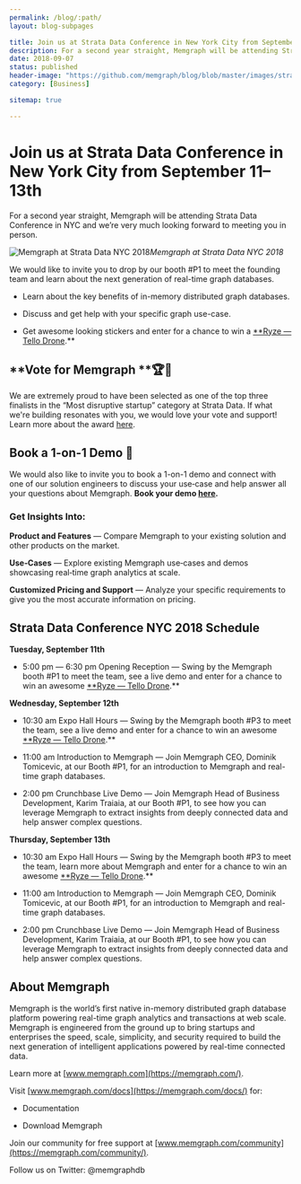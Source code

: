```yaml
---
permalink: /blog/:path/
layout: blog-subpages

title: Join us at Strata Data Conference in New York City from September 11–13th
description: For a second year straight, Memgraph will be attending Strata Data Conference in NYC
date: 2018-09-07
status: published
header-image: "https://github.com/memgraph/blog/blob/master/images/strata-newyork.jpg?raw=true"
category: [Business]

sitemap: true

---
```


# Join us at Strata Data Conference in New York City from September 11–13th

For a second year straight, Memgraph will be attending Strata Data Conference in NYC and we’re very much looking forward to meeting you in person.

![Memgraph at Strata Data NYC 2018](https://cdn-images-1.medium.com/max/2048/1*37t9BHValQg3RYC2jM-o7Q.png)*Memgraph at Strata Data NYC 2018*

We would like to invite you to drop by our booth #P1 to meet the founding team and learn about the next generation of real-time graph databases.

* Learn about the key benefits of in-memory distributed graph databases.

* Discuss and get help with your specific graph use-case.

* Get awesome looking stickers and enter for a chance to win a [**Ryze — Tello Drone](https://www.ryzerobotics.com/tello).**

## **Vote for Memgraph **🏆🥇

We are extremely proud to have been selected as one of the top three finalists in the “Most disruptive startup” category at Strata Data. If what we're building resonates with you, we would love your vote and support! Learn more about the award [here](https://www.businesswire.com/news/home/20180904005047/en/OReilly-Cloudera-Announce-Inaugural-Strata-Data-Awards).

## Book a 1-on-1 Demo 🤝

We would also like to invite you to book a 1-on-1 demo and connect with one of our solution engineers to discuss your use‑case and help answer all your questions about Memgraph. **Book your demo [here](https://www.meetingbird.com/l/karimt/one-on-one-with-memgraph).**

### Get Insights Into:

**Product and Features** — Compare Memgraph to your existing solution and other products on the market.

**Use‑Cases** — Explore existing Memgraph use‑cases and demos showcasing real‑time graph analytics at scale.

**Customized Pricing and Support** — Analyze your specific requirements to give you the most accurate information on pricing.

## Strata Data Conference NYC 2018 Schedule

**Tuesday, September 11th**

* 5:00 pm — 6:30 pm Opening Reception — Swing by the Memgraph booth #P1 to meet the team, see a live demo and enter for a chance to win an awesome [**Ryze — Tello Drone](https://www.ryzerobotics.com/tello).**

**Wednesday, September 12th**

* 10:30 am Expo Hall Hours — Swing by the Memgraph booth #P3 to meet the team, see a live demo and enter for a chance to win an awesome [**Ryze — Tello Drone](https://www.ryzerobotics.com/tello).**

* 11:00 am Introduction to Memgraph — Join Memgraph CEO, Dominik Tomicevic, at our Booth #P1, for an introduction to Memgraph and real-time graph databases.

* 2:00 pm Crunchbase Live Demo — Join Memgraph Head of Business Development, Karim Traiaia, at our Booth #P1, to see how you can leverage Memgraph to extract insights from deeply connected data and help answer complex questions.

**Thursday, September 13th**

* 10:30 am Expo Hall Hours — Swing by the Memgraph booth #P3 to meet the team, learn more about Memgraph and enter for a chance to win an awesome [**Ryze — Tello Drone](https://www.ryzerobotics.com/tello).**

* 11:00 am Introduction to Memgraph — Join Memgraph CEO, Dominik Tomicevic, at our Booth #P1, for an introduction to Memgraph and real-time graph databases.

* 2:00 pm Crunchbase Live Demo — Join Memgraph Head of Business Development, Karim Traiaia, at our Booth #P1, to see how you can leverage Memgraph to extract insights from deeply connected data and help answer complex questions.

## About Memgraph

Memgraph is the world’s first native in-memory distributed graph database platform powering real-time graph analytics and transactions at web scale. Memgraph is engineered from the ground up to bring startups and enterprises the speed, scale, simplicity, and security required to build the next generation of intelligent applications powered by real-time connected data.

Learn more at [www.memgraph.com](https://memgraph.com/).

Visit [www.memgraph.com/docs](https://memgraph.com/docs/) for:

* Documentation

* Download Memgraph

Join our community for free support at [www.memgraph.com/community](https://memgraph.com/community/).

Follow us on Twitter: @memgraphdb

